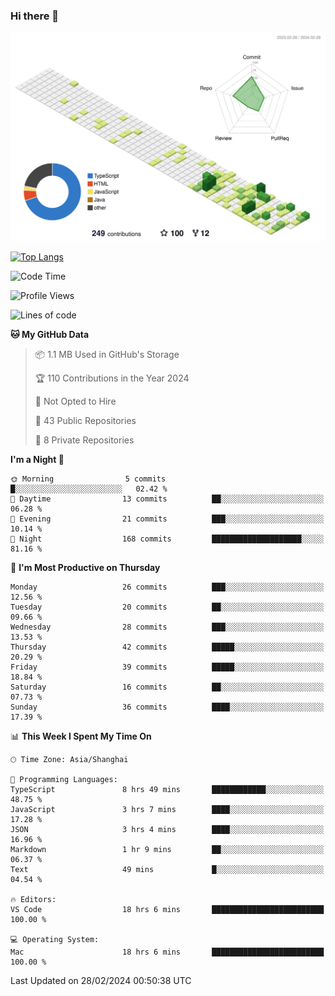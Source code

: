 ### Hi there 👋

![](./profile-3d-contrib/profile-green-animate.svg)

 

[![Top Langs](https://github-readme-stats.vercel.app/api/top-langs/?username=tonyljx)](https://github.com/anuraghazra/github-readme-stats)


 

<!--START_SECTION:waka-->
![Code Time](http://img.shields.io/badge/Code%20Time-172%20hrs%2029%20mins-blue)

![Profile Views](http://img.shields.io/badge/Profile%20Views-3-blue)

![Lines of code](https://img.shields.io/badge/From%20Hello%20World%20I%27ve%20Written-272.5%20thousand%20lines%20of%20code-blue)

**🐱 My GitHub Data** 

> 📦 1.1 MB Used in GitHub's Storage 
 > 
> 🏆 110 Contributions in the Year 2024
 > 
> 🚫 Not Opted to Hire
 > 
> 📜 43 Public Repositories 
 > 
> 🔑 8 Private Repositories 
 > 
**I'm a Night 🦉** 

```text
🌞 Morning                5 commits           █░░░░░░░░░░░░░░░░░░░░░░░░   02.42 % 
🌆 Daytime                13 commits          ██░░░░░░░░░░░░░░░░░░░░░░░   06.28 % 
🌃 Evening                21 commits          ███░░░░░░░░░░░░░░░░░░░░░░   10.14 % 
🌙 Night                  168 commits         ████████████████████░░░░░   81.16 % 
```
📅 **I'm Most Productive on Thursday** 

```text
Monday                   26 commits          ███░░░░░░░░░░░░░░░░░░░░░░   12.56 % 
Tuesday                  20 commits          ██░░░░░░░░░░░░░░░░░░░░░░░   09.66 % 
Wednesday                28 commits          ███░░░░░░░░░░░░░░░░░░░░░░   13.53 % 
Thursday                 42 commits          █████░░░░░░░░░░░░░░░░░░░░   20.29 % 
Friday                   39 commits          █████░░░░░░░░░░░░░░░░░░░░   18.84 % 
Saturday                 16 commits          ██░░░░░░░░░░░░░░░░░░░░░░░   07.73 % 
Sunday                   36 commits          ████░░░░░░░░░░░░░░░░░░░░░   17.39 % 
```


📊 **This Week I Spent My Time On** 

```text
🕑︎ Time Zone: Asia/Shanghai

💬 Programming Languages: 
TypeScript               8 hrs 49 mins       ████████████░░░░░░░░░░░░░   48.75 % 
JavaScript               3 hrs 7 mins        ████░░░░░░░░░░░░░░░░░░░░░   17.28 % 
JSON                     3 hrs 4 mins        ████░░░░░░░░░░░░░░░░░░░░░   16.96 % 
Markdown                 1 hr 9 mins         ██░░░░░░░░░░░░░░░░░░░░░░░   06.37 % 
Text                     49 mins             █░░░░░░░░░░░░░░░░░░░░░░░░   04.54 % 

🔥 Editors: 
VS Code                  18 hrs 6 mins       █████████████████████████   100.00 % 

💻 Operating System: 
Mac                      18 hrs 6 mins       █████████████████████████   100.00 % 
```


 Last Updated on 28/02/2024 00:50:38 UTC
<!--END_SECTION:waka-->
